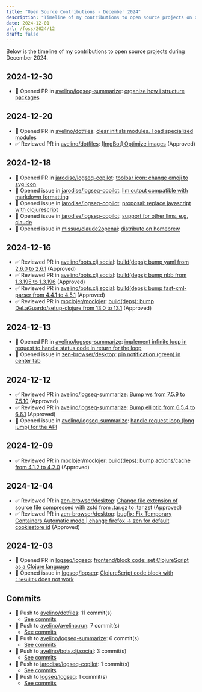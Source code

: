 ```yaml
---
title: "Open Source Contributions - December 2024"
description: "Timeline of my contributions to open source projects on GitHub during December 2024."
date: 2024-12-01
url: /foss/2024/12
draft: false
---
```


Below is the timeline of my contributions to open source projects during December 2024.

## 2024-12-30

- 🔀 Opened PR in [avelino/logseq-summarize](https://github.com/avelino/logseq-summarize): [organize how i structure packages](https://github.com/avelino/logseq-summarize/pull/12)

## 2024-12-20

- 🔀 Opened PR in [avelino/dotfiles](https://github.com/avelino/dotfiles): [clear initials modules, l oad specialized modules](https://github.com/avelino/dotfiles/pull/4)
- ✅ Reviewed PR in [avelino/dotfiles](https://github.com/avelino/dotfiles): [[ImgBot] Optimize images](https://github.com/avelino/dotfiles/pull/3#pullrequestreview-2517234960) (Approved)

## 2024-12-18

- 🔀 Opened PR in [jarodise/logseq-copilot](https://github.com/jarodise/logseq-copilot): [toolbar icon: change emoji to svg icon](https://github.com/jarodise/logseq-copilot/pull/2)
- 🐛 Opened issue in [jarodise/logseq-copilot](https://github.com/jarodise/logseq-copilot): [llm output compatible with markdown formatting](https://github.com/jarodise/logseq-copilot/issues/4)
- 🐛 Opened issue in [jarodise/logseq-copilot](https://github.com/jarodise/logseq-copilot): [proposal: replace javascript with clojurescript](https://github.com/jarodise/logseq-copilot/issues/3)
- 🐛 Opened issue in [jarodise/logseq-copilot](https://github.com/jarodise/logseq-copilot): [support for other llms, e.g. claude](https://github.com/jarodise/logseq-copilot/issues/1)
- 🐛 Opened issue in [missuo/claude2openai](https://github.com/missuo/claude2openai): [distribute on homebrew](https://github.com/missuo/claude2openai/issues/5)

## 2024-12-16

- ✅ Reviewed PR in [avelino/bots.clj.social](https://github.com/avelino/bots.clj.social): [build(deps): bump yaml from 2.6.0 to 2.6.1](https://github.com/avelino/bots.clj.social/pull/151#pullrequestreview-2505480292) (Approved)
- ✅ Reviewed PR in [avelino/bots.clj.social](https://github.com/avelino/bots.clj.social): [build(deps): bump nbb from 1.3.195 to 1.3.196](https://github.com/avelino/bots.clj.social/pull/152#pullrequestreview-2505478083) (Approved)
- ✅ Reviewed PR in [avelino/bots.clj.social](https://github.com/avelino/bots.clj.social): [build(deps): bump fast-xml-parser from 4.4.1 to 4.5.1](https://github.com/avelino/bots.clj.social/pull/153#pullrequestreview-2505476518) (Approved)
- ✅ Reviewed PR in [moclojer/moclojer](https://github.com/moclojer/moclojer): [build(deps): bump DeLaGuardo/setup-clojure from 13.0 to 13.1](https://github.com/moclojer/moclojer/pull/296#pullrequestreview-2506862227) (Approved)

## 2024-12-13

- 🔀 Opened PR in [avelino/logseq-summarize](https://github.com/avelino/logseq-summarize): [implement infinite loop in request to handle status code in return for the loop](https://github.com/avelino/logseq-summarize/pull/11)
- 🐛 Opened issue in [zen-browser/desktop](https://github.com/zen-browser/desktop): [pin notification (green) in center tab](https://github.com/zen-browser/desktop/issues/3720)

## 2024-12-12

- ✅ Reviewed PR in [avelino/logseq-summarize](https://github.com/avelino/logseq-summarize): [Bump ws from 7.5.9 to 7.5.10](https://github.com/avelino/logseq-summarize/pull/9#pullrequestreview-2500909896) (Approved)
- ✅ Reviewed PR in [avelino/logseq-summarize](https://github.com/avelino/logseq-summarize): [Bump elliptic from 6.5.4 to 6.6.1](https://github.com/avelino/logseq-summarize/pull/8#pullrequestreview-2500909184) (Approved)
- 🐛 Opened issue in [avelino/logseq-summarize](https://github.com/avelino/logseq-summarize): [handle request loop (long jump) for the API](https://github.com/avelino/logseq-summarize/issues/10)

## 2024-12-09

- ✅ Reviewed PR in [moclojer/moclojer](https://github.com/moclojer/moclojer): [build(deps): bump actions/cache from 4.1.2 to 4.2.0](https://github.com/moclojer/moclojer/pull/294#pullrequestreview-2489597995) (Approved)

## 2024-12-04

- ✅ Reviewed PR in [zen-browser/desktop](https://github.com/zen-browser/desktop): [Change file extension of source file compressed with zstd from .tar.gz to .tar.zst](https://github.com/zen-browser/desktop/pull/3309#pullrequestreview-2479370786) (Approved)
- ✅ Reviewed PR in [zen-browser/desktop](https://github.com/zen-browser/desktop): [bugfix: Fix Temporary Containers Automatic mode | change firefox -> zen for default cookiestore id](https://github.com/zen-browser/desktop/pull/2411#pullrequestreview-2479363550) (Approved)

## 2024-12-03

- 🔀 Opened PR in [logseq/logseq](https://github.com/logseq/logseq): [frontend/block code: set ClojureScript as a Clojure language](https://github.com/logseq/logseq/pull/11628)
- 🐛 Opened issue in [logseq/logseq](https://github.com/logseq/logseq): [ClojureScript code block with `:results` does not work](https://github.com/logseq/logseq/issues/11627)

## Commits

- 🔨 Push to [avelino/dotfiles](https://github.com/avelino/dotfiles): 11 commit(s)
  - [See commits](https://github.com/avelino/dotfiles/commits?author=avelino&since=2024-12-01T00:00:00Z&until=2024-12-31T23:59:59Z)
- 🔨 Push to [avelino/avelino.run](https://github.com/avelino/avelino.run): 7 commit(s)
  - [See commits](https://github.com/avelino/avelino.run/commits?author=avelino&since=2024-12-01T00:00:00Z&until=2024-12-31T23:59:59Z)
- 🔨 Push to [avelino/logseq-summarize](https://github.com/avelino/logseq-summarize): 6 commit(s)
  - [See commits](https://github.com/avelino/logseq-summarize/commits?author=avelino&since=2024-12-01T00:00:00Z&until=2024-12-31T23:59:59Z)
- 🔨 Push to [avelino/bots.clj.social](https://github.com/avelino/bots.clj.social): 3 commit(s)
  - [See commits](https://github.com/avelino/bots.clj.social/commits?author=avelino&since=2024-12-01T00:00:00Z&until=2024-12-31T23:59:59Z)
- 🔨 Push to [jarodise/logseq-copilot](https://github.com/jarodise/logseq-copilot): 1 commit(s)
  - [See commits](https://github.com/jarodise/logseq-copilot/commits?author=avelino&since=2024-12-01T00:00:00Z&until=2024-12-31T23:59:59Z)
- 🔨 Push to [logseq/logseq](https://github.com/logseq/logseq): 1 commit(s)
  - [See commits](https://github.com/logseq/logseq/commits?author=avelino&since=2024-12-01T00:00:00Z&until=2024-12-31T23:59:59Z)

